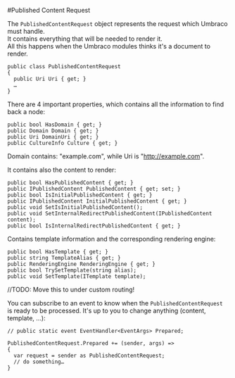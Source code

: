#Published Content Request

The `PublishedContentRequest` object represents the request which Umbraco must handle.  
It contains everything that will be needed to render it.  
All this happens when the Umbraco modules thinks it's a document to render. 

    public class PublishedContentRequest
    {
      public Uri Uri { get; }
      …
    }

There are 4 important properties, which contains all the information to find back a node:
  
    public bool HasDomain { get; }
    public Domain Domain { get; }
    public Uri DomainUri { get; }
    public CultureInfo Culture { get; }

Domain contains: "example.com", while Uri is "http://example.com".

It contains also the content to render:

    public bool HasPublishedContent { get; }
    public IPublishedContent PublishedContent { get; set; }
    public bool IsInitialPublishedContent { get; }
    public IPublishedContent InitialPublishedContent { get; }
    public void SetIsInitialPublishedContent();
    public void SetInternalRedirectPublishedContent(IPublishedContent content);
    public bool IsInternalRedirectPublishedContent { get; }

Contains template information and the corresponding rendering engine:

    public bool HasTemplate { get; }
    public string TemplateAlias { get; }
    public RenderingEngine RenderingEngine { get; }
    public bool TrySetTemplate(string alias);
    public void SetTemplate(ITemplate template);


//TODO: Move this to under custom routing!

You can subscribe to an event to know when the `PublishedContentRequest` is ready to be processed.  It's up to you to change anything (content, template, ...): 

    // public static event EventHandler<EventArgs> Prepared;
    
    PublishedContentRequest.Prepared += (sender, args) =>
    {
      var request = sender as PublishedContentRequest;
      // do something…
    }

